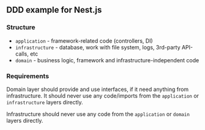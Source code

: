 ## DDD example for Nest.js

### Structure
- `application` - framework-related code (controllers, DI)
- `infrastructure` - database, work with file system, logs, 3rd-party API-calls, etc 
- `domain` - business logic, framework and infrastructure-independent code

### Requirements
Domain layer should provide and use interfaces, if it need anything from infrastructure.
It should never use any code/imports from the `application` or `infrastructure` layers directly.

Infrastructure should never use any code from the `application` or `domain` layers directly.
